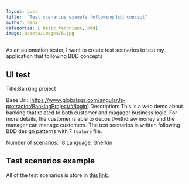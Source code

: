 ```yaml
---
layout: post
title:  "Test scenarios example following bdd concept"
author: dani
categories: [ basic technique, bdd]
image: assets/images/6.jpg
---
```


As an automation tester, I want to create test scenarios to test my application that following BDD concepts

## UI test

Title:Banking project

Base Url: [https://www.globalsqa.com/angularJs-protractor/BankingProject/#/login]
Description: This is a web demo about banking that related to both customer and magager business logic. For more details, the customer is able to deposit/withdraw money and the manager can manage customers. The test scenarios is written following BDD design patterns with 7 `feature` file.

Number of scenarios: 18
Language: Gherkin

## Test scenarios example

All of the test scenarios is store in [this link](https://github.com/dani/Automation-test-scenarios-examples).
